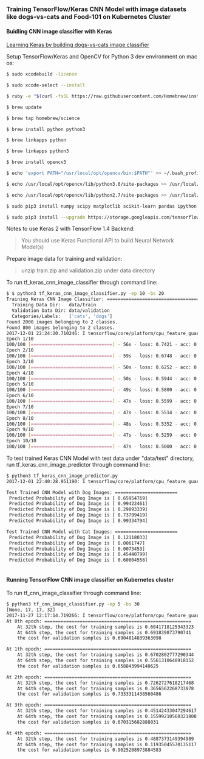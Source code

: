 ### Training TensorFlow/Keras CNN Model with image datasets like dogs-vs-cats and Food-101 on Kubernetes Cluster

#### Buidling CNN image classifier with Keras

[Learning Keras by building dogs-vs-cats image classifier](https://www.slideshare.net/jianwu/leaning-keras-by-building-dogs-vscats-image-classifier)

Setup TensorFlow/Keras and OpenCV for Python 3 dev environment on mac os:

```bash
$ sudo xcodebuild -license

$ sudo xcode-select --install

$ ruby -e "$(curl -fsSL https://raw.githubusercontent.com/Homebrew/install/master/install)"

$ brew update

$ brew tap homebrew/science

$ brew install python python3

$ brew linkapps python

$ brew linkapps python3

$ brew install opencv3

$ echo 'export PATH="/usr/local/opt/opencv/bin:$PATH"' >> ~/.bash_profile

$ echo /usr/local/opt/opencv/lib/python3.6/site-packages >> /usr/local/lib/python3.6/site-packages/openc3.pth

$ echo /usr/local/opt/opencv/lib/python2.7/site-packages >> /usr/local/lib/python2.7/site-packages/openc3.pth

$ sudo pip3 install numpy scipy matplotlib scikit-learn pandas ipython

$ sudo pip3 install --upgrade https://storage.googleapis.com/tensorflow/mac/cpu/tensorflow-1.4.0-py3-none-any.whl
```

Notes to use Keras 2 with TensorFlow 1.4 Backend:

> You should use Keras Functional API to build Neural Network Model(s)

Prepare image data for training and validation:

> unzip train.zip and validation.zip under data directory

To run tf_keras_cnn_image_classifier through command line:

```bash
$ $ python3 tf_keras_cnn_image_classifier.py -ep 10 -bs 20
Training Keras CNN Image Classifier: ==================================
  Training Data Dir:   data/train
  Validation Data Dir: data/validation
  Categories/Labels:   ['cats', 'dogs']
Found 2000 images belonging to 2 classes.
Found 800 images belonging to 2 classes.
2017-12-01 22:24:20.710246: I tensorflow/core/platform/cpu_feature_guard.cc:137] Your CPU supports instructions that this TensorFlow binary was not compiled to use: SSE4.1 SSE4.2 AVX AVX2 FMA
Epoch 1/10
100/100 [==============================] - 56s - loss: 0.7421 - acc: 0.5150 - val_loss: 0.6775 - val_acc: 0.5025
Epoch 2/10
100/100 [==============================] - 59s - loss: 0.6748 - acc: 0.6030 - val_loss: 0.6287 - val_acc: 0.6475
Epoch 3/10
100/100 [==============================] - 50s - loss: 0.6252 - acc: 0.6465 - val_loss: 0.5667 - val_acc: 0.6900
Epoch 4/10
100/100 [==============================] - 50s - loss: 0.5944 - acc: 0.6910 - val_loss: 0.5886 - val_acc: 0.6700
Epoch 5/10
100/100 [==============================] - 49s - loss: 0.5800 - acc: 0.7015 - val_loss: 0.5403 - val_acc: 0.7212
Epoch 6/10
100/100 [==============================] - 47s - loss: 0.5599 - acc: 0.7235 - val_loss: 0.9021 - val_acc: 0.5350
Epoch 7/10
100/100 [==============================] - 47s - loss: 0.5514 - acc: 0.7255 - val_loss: 0.5651 - val_acc: 0.6787
Epoch 8/10
100/100 [==============================] - 48s - loss: 0.5352 - acc: 0.7385 - val_loss: 0.5571 - val_acc: 0.7050
Epoch 9/10
100/100 [==============================] - 47s - loss: 0.5259 - acc: 0.7385 - val_loss: 0.5947 - val_acc: 0.6862
Epoch 10/10
100/100 [==============================] - 47s - loss: 0.5000 - acc: 0.7620 - val_loss: 0.4990 - val_acc: 0.7575
```

To test trained Keras CNN Model with test data under "data/test" directory, run tf_keras_cnn_image_predictor through command line:

```bash
$ python3 tf_keras_cnn_image_predictor.py
2017-12-01 22:40:28.951190: I tensorflow/core/platform/cpu_feature_guard.cc:137] Your CPU supports instructions that this TensorFlow binary was not compiled to use: SSE4.1 SSE4.2 AVX AVX2 FMA

Test Trained CNN Model with Dog Images: =======================
 Predicted Probability of Dog Image is [ 0.65954769]
 Predicted Probability of Dog Image is [ 0.99422461]
 Predicted Probability of Dog Image is [ 0.29893339]
 Predicted Probability of Dog Image is [ 0.73799419]
 Predicted Probability of Dog Image is [ 0.99334794]

Test Trained CNN Model with Cat Images: =======================
 Predicted Probability of Dog Image is [ 0.12118033]
 Predicted Probability of Dog Image is [ 0.0061747]
 Predicted Probability of Dog Image is [ 0.0073453]
 Predicted Probability of Dog Image is [ 0.45440799]
 Predicted Probability of Dog Image is [ 0.60804558]
 
```

#### Running TensorFlow CNN image classifier on Kubernetes cluster

To run tf_cnn_image_classifier through command line:

```bash
$ python3 tf_cnn_image_classifier.py -ep 5 -bs 30
[None, 17, 17, 32]
2017-11-27 12:17:14.719266: I tensorflow/core/platform/cpu_feature_guard.cc:137] Your CPU supports instructions that this TensorFlow binary was not compiled to use: SSE4.1 SSE4.2 AVX AVX2 FMA
At 0th epoch: ======================================================
    At 32th step, the cost for training samples is 0.6041718125343323
    At 64th step, the cost for training samples is 0.691839873790741
    the cost for validation samples is 0.6904814839363098

At 1th epoch: ======================================================
    At 32th step, the cost for training samples is 0.6702802777290344
    At 64th step, the cost for training samples is 0.5561310648918152
    the cost for validation samples is 0.658843994140625

At 2th epoch: ======================================================
    At 32th step, the cost for training samples is 0.7262727618217468
    At 64th step, the cost for training samples is 0.3656562268733978
    the cost for validation samples is 0.7333311438560486

At 3th epoch: ======================================================
    At 32th step, the cost for training samples is 0.45142433047294617
    At 64th step, the cost for training samples is 0.15599210560321808
    the cost for validation samples is 0.670315682888031

At 4th epoch: ======================================================
    At 32th step, the cost for training samples is 0.4887373149394989
    At 64th step, the cost for training samples is 0.11935045570135117
    the cost for validation samples is 0.9625208973884583
```
